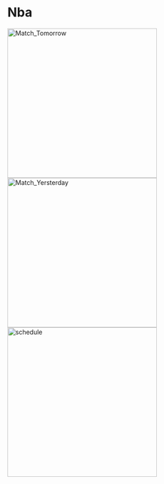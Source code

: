 # Nba

<img width="335" alt="Match_Tomorrow" src="https://user-images.githubusercontent.com/102905143/205681058-9a64ac34-e875-4fd8-bffe-8221d42820df.png">
<img width="335" alt="Match_Yersterday" src="https://user-images.githubusercontent.com/102905143/205681136-8ea70f2c-6673-4d6c-90a6-3358a1bc946e.png">
<img width="335" alt="schedule" src="https://user-images.githubusercontent.com/102905143/205681466-d9d28b3e-9f01-40e1-843a-ddef4b57220f.png">

